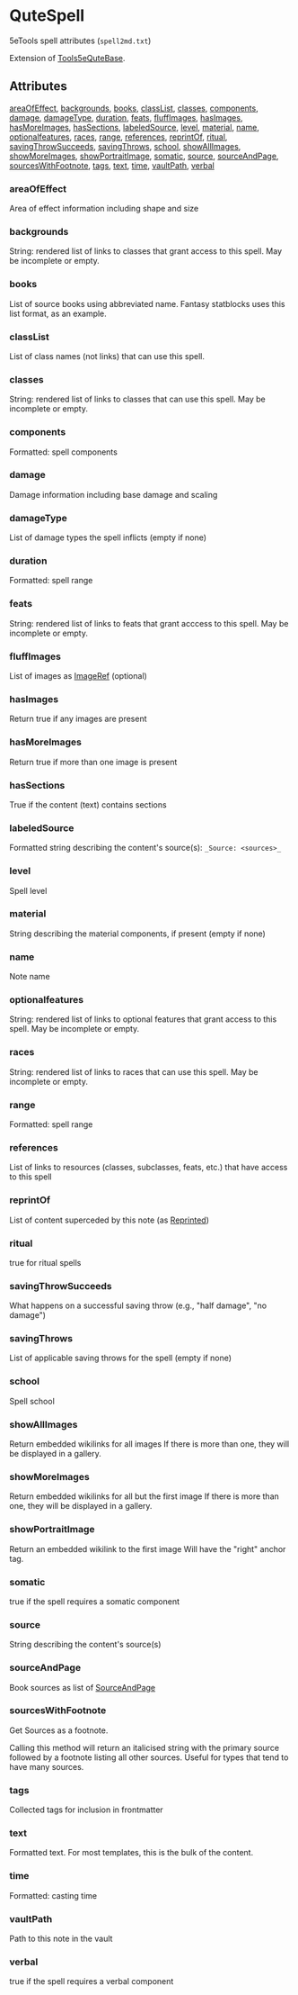 # QuteSpell

5eTools spell attributes (`spell2md.txt`)

Extension of [Tools5eQuteBase](../Tools5eQuteBase.md).

## Attributes

[areaOfEffect](#areaofeffect), [backgrounds](#backgrounds), [books](#books), [classList](#classlist), [classes](#classes), [components](#components), [damage](#damage), [damageType](#damagetype), [duration](#duration), [feats](#feats), [fluffImages](#fluffimages), [hasImages](#hasimages), [hasMoreImages](#hasmoreimages), [hasSections](#hassections), [labeledSource](#labeledsource), [level](#level), [material](#material), [name](#name), [optionalfeatures](#optionalfeatures), [races](#races), [range](#range), [references](#references), [reprintOf](#reprintof), [ritual](#ritual), [savingThrowSucceeds](#savingthrowsucceeds), [savingThrows](#savingthrows), [school](#school), [showAllImages](#showallimages), [showMoreImages](#showmoreimages), [showPortraitImage](#showportraitimage), [somatic](#somatic), [source](#source), [sourceAndPage](#sourceandpage), [sourcesWithFootnote](#sourceswithfootnote), [tags](#tags), [text](#text), [time](#time), [vaultPath](#vaultpath), [verbal](#verbal)

### areaOfEffect

Area of effect information including shape and size

### backgrounds

String: rendered list of links to classes that grant access to this spell. May be incomplete or empty.

### books

List of source books using abbreviated name. Fantasy statblocks uses this list format, as an example.

### classList

List of class names (not links) that can use this spell.

### classes

String: rendered list of links to classes that can use this spell. May be incomplete or empty.

### components

Formatted: spell components

### damage

Damage information including base damage and scaling

### damageType

List of damage types the spell inflicts (empty if none)

### duration

Formatted: spell range

### feats

String: rendered list of links to feats that grant acccess to this spell. May be incomplete or empty.

### fluffImages

List of images as [ImageRef](../../ImageRef.md) (optional)

### hasImages

Return true if any images are present

### hasMoreImages

Return true if more than one image is present

### hasSections

True if the content (text) contains sections

### labeledSource

Formatted string describing the content's source(s): `_Source: <sources>_`

### level

Spell level

### material

String describing the material components, if present (empty if none)

### name

Note name

### optionalfeatures

String: rendered list of links to optional features that grant access to this spell. May be incomplete or empty.

### races

String: rendered list of links to races that can use this spell. May be incomplete or empty.

### range

Formatted: spell range

### references

List of links to resources (classes, subclasses, feats, etc.) that have access to this spell

### reprintOf

List of content superceded by this note (as [Reprinted](../../Reprinted.md))

### ritual

true for ritual spells

### savingThrowSucceeds

What happens on a successful saving throw (e.g., "half damage", "no damage")

### savingThrows

List of applicable saving throws for the spell (empty if none)

### school

Spell school

### showAllImages

Return embedded wikilinks for all images
If there is more than one, they will be displayed in a gallery.

### showMoreImages

Return embedded wikilinks for all but the first image
If there is more than one, they will be displayed in a gallery.

### showPortraitImage

Return an embedded wikilink to the first image
Will have the "right" anchor tag.

### somatic

true if the spell requires a somatic component

### source

String describing the content's source(s)

### sourceAndPage

Book sources as list of [SourceAndPage](../../SourceAndPage.md)

### sourcesWithFootnote

Get Sources as a footnote.

Calling this method will return an italicised string with the primary source
followed by a footnote listing all other sources. Useful for types
that tend to have many sources.

### tags

Collected tags for inclusion in frontmatter

### text

Formatted text. For most templates, this is the bulk of the content.

### time

Formatted: casting time

### vaultPath

Path to this note in the vault

### verbal

true if the spell requires a verbal component
